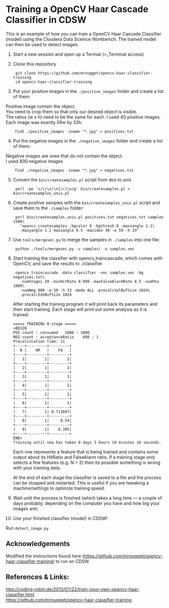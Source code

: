 # Training a OpenCV Haar Cascade Classifier in CDSW

This is an example of how you can train a OpenCV Haar Cascade Classifier (model) using the Cloudera Data Science Workbench. The trained model can then be used to detect images.

1) Start a new session and open up a Termial (>_Terminal access)

2) Clone this repository

        git clone https://github.com/mrnugget/opencv-haar-classifier-training
        cd opencv-haar-classifier-training

3) Put your positive images in the `./positive_images` folder and create a list
of them:

Positive image contain the object.  
You need to crop them so that only our desired object is visible.  
The ratios (w x h) need to be the same for each.
I used 40 positive images. Each image was exactly 59w by 33h.  

        find ./positive_images -iname "*.jpg" > positives.txt

4) Put the negative images in the `./negative_images` folder and create a list of them:

Negative images are ones that do not contain the object.  
I used 800 negative images

        find ./negative_images -iname "*.jpg" > negatives.txt 
        
        
5) Convert the `bin/createsamples.pl` script from dos to unix

        perl -pe 's/\r\n|\n|\r/\n/g' bin/createsamples.pl > bin/createsamples_unix.pl
        

6) Create positive samples with the `bin/createsamples_unix.pl` script and save them
to the `./samples` folder:

        perl bin/createsamples_unix.pl positives.txt negatives.txt samples 1500\
          "opencv_createsamples -bgcolor 0 -bgthresh 0 -maxxangle 1.1\
          -maxyangle 1.1 maxzangle 0.5 -maxidev 40 -w 59 -h 33"
          
7) Use `tools/mergevec.py` to merge the samples in `./samples` into one file:

        python ./tools/mergevec.py -v samples/ -o samples.vec
        
8) Start training the classifier with opencv_traincascade, which comes with OpenCV, and save the results to ./classifier

        opencv_traincascade -data classifier -vec samples.vec -bg negatives.txt\
          -numStages 20 -minHitRate 0.999 -maxFalseAlarmRate 0.5 -numPos 1000\
          -numNeg 800 -w 59 -h 33 -mode ALL -precalcValBufSize 1024\
          -precalcIdxBufSize 1024

    After starting the training program it will print back its parameters and then start training. Each stage will print out some analysis as it is trained:

      ```
      ===== TRAINING 0-stage =====
      <BEGIN
      POS count : consumed   1000 : 1000
      NEG count : acceptanceRatio    600 : 1
      Precalculation time: 11
      +----+---------+---------+
      |  N |    HR   |    FA   |
      +----+---------+---------+
      |   1|        1|        1|
      +----+---------+---------+
      |   2|        1|        1|
      +----+---------+---------+
      |   3|        1|        1|
      +----+---------+---------+
      |   4|        1|        1|
      +----+---------+---------+
      |   5|        1|        1|
      +----+---------+---------+
      |   6|        1|        1|
      +----+---------+---------+
      |   7|        1| 0.711667|
      +----+---------+---------+
      |   8|        1|     0.54|
      +----+---------+---------+
      |   9|        1|    0.305|
      +----+---------+---------+
      END>
      Training until now has taken 0 days 3 hours 19 minutes 16 seconds.
      ```

    Each row represents a feature that is being trained and contains some output about its HitRatio and FalseAlarm ratio. If a training stage only selects a few features (e.g. N = 2) then its possible something is wrong with your training data.

    At the end of each stage the classifier is saved to a file and the process can be stopped and restarted. This is useful if you are tweaking a machine/settings to optimize training speed.

9) Wait until the process is finished (which takes a long time — a couple of days probably, depending on the computer you have and how big your images are).

10) Use your finished classifier (model) in CDSW!

Run `detect_image.py`

## Acknowledgements

Modified the instructions found here (https://github.com/mrnugget/opencv-haar-classifier-training) to run on CDSW

## References & Links:

http://coding-robin.de/2013/07/22/train-your-own-opencv-haar-classifier.html  
https://github.com/mrnugget/opencv-haar-classifier-training  
